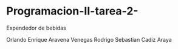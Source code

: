 # Programacion-II-tarea-2-
Expendedor de bebidas

Orlando Enrique Aravena Venegas
Rodrigo Sebastian Cadiz Araya
